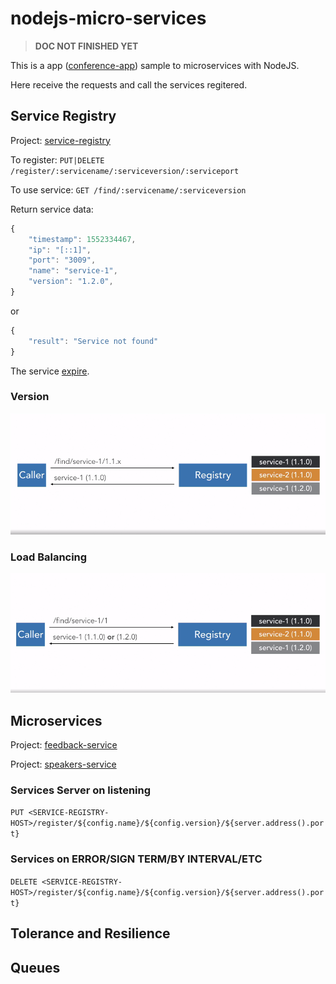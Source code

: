 # nodejs-micro-services

> **DOC NOT FINISHED YET**

This is a app ([conference-app](conference-app)) sample to microservices with NodeJS.

Here receive the requests and call the services regitered.

## Service Registry

Project: [service-registry](service-registry)

To register: `PUT|DELETE /register/:servicename/:serviceversion/:serviceport`

To use service: `GET /find/:servicename/:serviceversion`

Return service data:
```js
{
    "timestamp": 1552334467,
    "ip": "[::1]",
    "port": "3009",
    "name": "service-1",
    "version": "1.2.0",
}
```
or
```js
{
    "result": "Service not found"
}
```

The service [expire](service-registry/server/lib/ServiceRegistry.js#L7).

### Version

![Service Version Control](images/version.png)

### Load Balancing

![Service Version Control](images/load_balancing.png)

## Microservices

Project: [feedback-service](feedback-service)

Project: [speakers-service](speakers-service)

### Services Server on listening

`PUT <SERVICE-REGISTRY-HOST>/register/${config.name}/${config.version}/${server.address().port}`

### Services on ERROR/SIGN TERM/BY INTERVAL/ETC

`DELETE <SERVICE-REGISTRY-HOST>/register/${config.name}/${config.version}/${server.address().port}`

## Tolerance and Resilience



## Queues